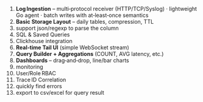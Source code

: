 1. **Log Ingestion** – multi‑protocol receiver (HTTP/TCP/Syslog) · lightweight Go agent · batch writes with at‑least‑once semantics
2. **Basic Storage Layout** – daily tables, compression, TTL
3. support json/regexp to parse the column
4. SQL & Saved Queries
5. Clickhouse integration 
6. **Real‑time Tail UI** (simple WebSocket stream)
7. **Query Builder + Aggregations** (COUNT, AVG latency, etc.)
8. **Dashboards** – drag‑and‑drop, line/bar charts
9. monitoring
10. User/Role RBAC
11. Trace ID Correlation
12. quickly find errors
13. export to csv/excel for query result